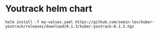 # Youtrack helm chart 

```
helm install -f my-values.yaml https://github.com/semin-lev/kuber-youtrack/releases/download/0.1.3/kuber-youtrack-0.1.3.tgz
``` 
